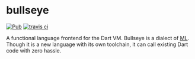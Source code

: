 # bullseye
[![Pub](https://img.shields.io/pub/v/bullseye_lang.svg)](https://pub.dartlang.org/packages/bullseye_lang)
[![travis ci](https://travis-ci.org/thosakwe/bullseye.svg)](https://travis-ci.org/thosakwe/bullseye)

A functional language frontend for the Dart VM. Bullseye is a dialect of
[ML](https://smlfamily.github.io/sml97-defn.pdf). Though it is a new language
with its own toolchain, it can call existing Dart code with zero hassle.

